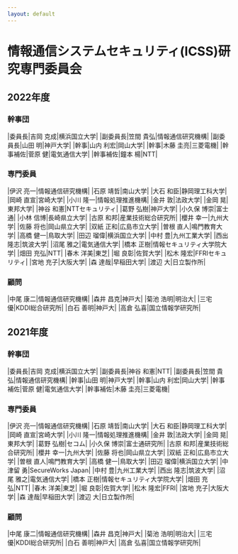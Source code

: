 ```yaml
---
layout: default
---
```


# 情報通信システムセキュリティ(ICSS)研究専門委員会

## 2022年度

### 幹事団

|委員長|吉岡 克成|横浜国立大学|
|副委員長|笠間 貴弘|情報通信研究機構|
|副委員長|山田 明|神戸大学|
|幹事|山内 利宏|岡山大学|
|幹事|木藤 圭亮|三菱電機|
|幹事補佐|菅原 健|電気通信大学|
|幹事補佐|鐘本 楊|NTT|

### 専門委員

|伊沢 亮一|情報通信研究機構|
|石原 靖哲|南山大学|
|大石 和臣|静岡理工科大学|
|岡崎 直宣|宮崎大学|
|小川 隆一|情報処理推進機構|
|金井 敦|法政大学|
|金岡 晃|東邦大学|
|神谷 和憲|NTTセキュリティ|
|葛野 弘樹|神戸大学|
|小久保 博崇|富士通|
|小林 信博|長崎県立大学|
|古原 和邦|産業技術総合研究所|
|櫻井 幸一|九州大学|
|佐藤 将也|岡山県立大学|
|双紙 正和|広島市立大学|
|曽根 直人|鳴門教育大学|
|高橋 健一|鳥取大学|
|田辺 瑠偉|横浜国立大学|
|中村 豊|九州工業大学|
|西出 隆志|筑波大学|
|沼尾 雅之|電気通信大学|
|橋本 正樹|情報セキュリティ大学院大学|
|畑田 充弘|NTT|
|春木 洋美|東芝|
|堀 良彰|佐賀大学|
|松木 隆宏|FFRIセキュリティ|
|宮地 充子|大阪大学|
|森 達哉|早稲田大学|
|渡辺 大|日立製作所|

### 顧問

|中尾 康二|情報通信研究機構|
|森井 昌克|神戸大|
|菊池 浩明|明治大|
|三宅 優|KDDI総合研究所|
|白石 善明|神戸大|
|高倉 弘喜|国立情報学研究所|


## 2021年度

### 幹事団

|委員長|吉岡 克成|横浜国立大学|
|副委員長|神谷 和憲|NTT|
|副委員長|笠間 貴弘|情報通信研究機構|
|幹事|山田 明|神戸大学|
|幹事|山内 利宏|岡山大学|
|幹事補佐|菅原 健|電気通信大学|
|幹事補佐|木藤 圭亮|三菱電機|

### 専門委員

|伊沢 亮一|情報通信研究機構|
|石原 靖哲|南山大学|
|大石 和臣|静岡理工科大学|
|岡崎 直宣|宮崎大学|
|小川 隆一|情報処理推進機構|
|金井 敦|法政大学|
|金岡 晃|東邦大学|
|葛野 弘樹|セコム|
|小久保 博崇|富士通研究所|
|古原 和邦|産業技術総合研究所|
|櫻井 幸一|九州大学|
|佐藤 将也|岡山県立大学|
|双紙 正和|広島市立大学|
|曽根 直人|鳴門教育大学|
|高橋 健一|鳥取大学|
|田辺 瑠偉|横浜国立大学|
|中津留 勇|SecureWorks Japan|
|中村 豊|九州工業大学|
|西出 隆志|筑波大学|
|沼尾 雅之|電気通信大学|
|橋本 正樹|情報セキュリティ大学院大学|
|畑田 充弘|NTT|
|春木 洋美|東芝|
|堀 良彰|佐賀大学|
|松木 隆宏|FFRI|
|宮地 充子|大阪大学|
|森 達哉|早稲田大学|
|渡辺 大|日立製作所|

### 顧問

|中尾 康二|情報通信研究機構|
|森井 昌克|神戸大|
|菊池 浩明|明治大|
|三宅 優|KDDI総合研究所|
|白石 善明|神戸大|
|高倉 弘喜|国立情報学研究所|

